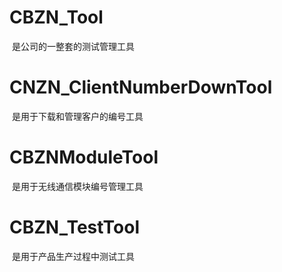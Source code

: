 # CBZN_Tool
  是公司的一整套的测试管理工具
# CNZN_ClientNumberDownTool
  是用于下载和管理客户的编号工具
# CBZNModuleTool
  是用于无线通信模块编号管理工具
# CBZN_TestTool
  是用于产品生产过程中测试工具
